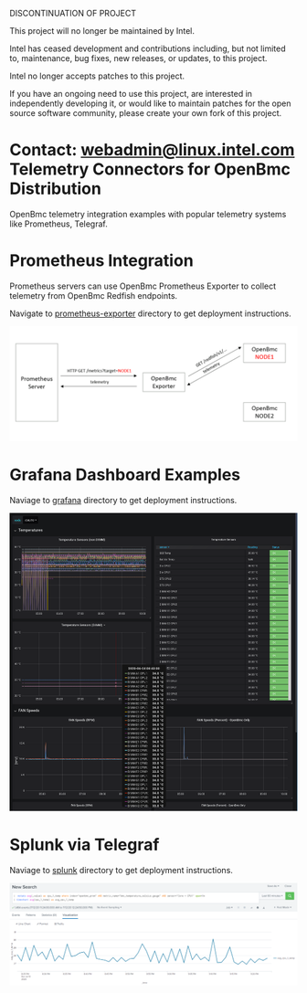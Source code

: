 DISCONTINUATION OF PROJECT

This project will no longer be maintained by Intel.

Intel has ceased development and contributions including, but not limited to, maintenance, bug fixes, new releases, or updates, to this project.  

Intel no longer accepts patches to this project.

If you have an ongoing need to use this project, are interested in independently developing it, or would like to maintain patches for the open source software community, please create your own fork of this project.  

Contact: webadmin@linux.intel.com
Telemetry Connectors for OpenBmc Distribution
=============================================

OpenBmc telemetry integration examples with popular telemetry systems like Prometheus, Telegraf.

Prometheus Integration
======================

Prometheus servers can use OpenBmc Prometheus Exporter to collect telemetry from OpenBmc Redfish endpoints.

Navigate to [prometheus-exporter](/prometheus-exporter/) directory to get deployment instructions.

![Prometheus Exporter for OpenBmc Distribution](/prometheus-exporter/prometheus-exporter.png)

Grafana Dashboard Examples
==========================
Naviage to [grafana](/grafana/) directory to get deployment instructions.

![Grafana Dashboard Example](grafana/grafana-node-details.png)

Splunk via Telegraf
===================

Naviage to [splunk](/splunk/) directory to get deployment instructions.

![Splunk Example](splunk/splunk.png)

